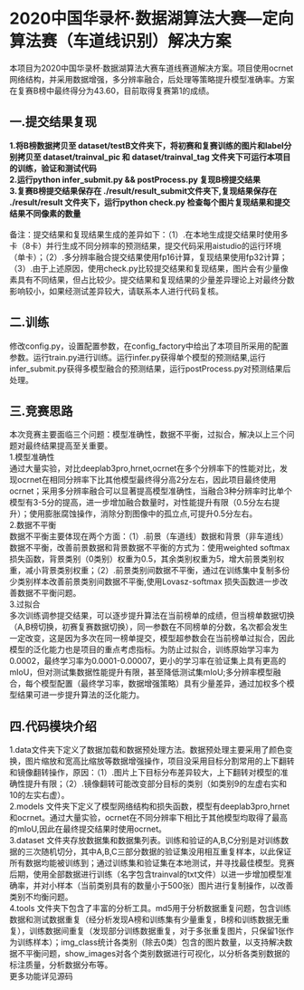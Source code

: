 # 2020中国华录杯·数据湖算法大赛—定向算法赛（车道线识别）解决方案
本项目为2020中国华录杯·数据湖算法大赛车道线赛道解决方案。项目使用ocrnet网络结构，并采用数据增强，多分辨率融合，后处理等策略提升模型准确率。方案在复赛B榜中最终得分为43.60，目前取得复赛第1的成绩。
## 一.提交结果复现
**1.将B榜数据拷贝至 dataset/testB文件夹下，将初赛和复赛训练的图片和label分别拷贝至 dataset/trainval_pic 和 dataset/trainval_tag 文件夹下可运行本项目的训练，验证和测试代码</br>
2.运行python infer_submit.py && postProcess.py 复现B榜提交结果</br>
3.复赛B榜提交结果保存在 ./result/result_submit文件夹下,复现结果保存在 ./result/result 文件夹下，运行python check.py 检查每个图片复现结果和提交结果不同像素的数量</br></br>**
备注：提交结果和复现结果生成的差异如下：（1）.在本地生成提交结果时使用多卡（8卡）并行生成不同分辨率的预测结果，提交代码采用aistudio的运行环境（单卡）；（2）.多分辨率融合提交结果使用fp16计算，复现结果使用fp32计算；（3）.由于上述原因，使用check.py比较提交结果和复现结果，图片会有少量像素具有不同结果，但占比较少。提交结果和复现结果的少量差异理论上对最终分数影响较小，如果经测试差异较大，请联系本人进行代码复核。</br>
## 二.训练
修改config.py，设置配置参数，在config_factory中给出了本项目所采用的配置参数。运行train.py进行训练。运行infer.py获得单个模型的预测结果,运行infer_submit.py获得多模型融合的预测结果，运行postProcess.py对预测结果后处理。
## 三.竞赛思路
本次竞赛主要面临三个问题：模型准确性，数据不平衡，过拟合，解决以上三个问题对最终结果提高至关重要。</br>
1.模型准确性</br>
通过大量实验，对比deeplab3pro,hrnet,ocrnet在多个分辨率下的性能对比，发现ocrnet在相同分辨率下比其他模型最终得分高2分左右，因此项目最终使用ocrnet；采用多分辨率融合可以显著提高模型准确性，当融合3种分辨率时比单个模型有3-5分的提高，进一步增加融合数量时，对性能提升有限（0.5分左右提升）；使用膨胀腐蚀操作，消除分割图像中的孤立点,可提升0.5分左右。</br>
2.数据不平衡</br>
数据不平衡主要体现在两个方面：（1）.前景（车道线）数据和背景（非车道线）数据不平衡，改善前景数据和背景数据不平衡的方式为：使用weighted softmax 损失函数，背景类别（0类别）权重为0.5，其余类别权重为5，增大前景类别权重，减小背景类别权重；（2）.前景类别间数据不平衡，通过在训练集中复制多份少类别样本改善前景类别间数据不平衡,使用Lovasz-softmax 损失函数进一步改善数据不平衡问题。</br>
3.过拟合 </br>
多次训练调参提交结果，可以逐步提升算法在当前榜单的成绩，但当榜单数据切换（A,B榜切换，初赛复赛数据切换），同一参数在不同榜单的分数，名次都会发生一定改变，这是因为多次在同一榜单提交，模型超参数会在当前榜单过拟合，因此模型的泛化能力也是项目的重点考虑指标。为防止过拟合，训练原始学习率为0.0002，最终学习率为0.0001-0.00007，更小的学习率在验证集上具有更高的mIoU，但对测试集数据性能提升有限，甚至降低测试集mIoU;多分辨率模型融合，每个模型配置（最终学习率，数据增强策略）具有少量差异，通过加权多个模型结果可进一步提升算法的泛化能力。
## 四.代码模块介绍
1.data文件夹下定义了数据加载和数据预处理方法。数据预处理主要采用了颜色变换，图片缩放和宽高比缩放等数据增强操作，项目没采用目标分割常用的上下翻转和镜像翻转操作，原因：（1）.图片上下目标分布差异较大，上下翻转对模型的准确性提升有限；（2）.镜像翻转可能改变部分目标的类别（如类别9的左虚右实和10的左实右虚）。</br>
2.models 文件夹下定义了模型网络结构和损失函数，模型有deeplab3pro,hrnet和ocrnet。通过大量实验，ocrnet在不同分辨率下相比于其他模型均取得了最高的mIoU,因此在最终提交结果时使用ocrnet。</br>
3.dataset 文件夹存放数据集和数据集列表。训练和验证的A,B,C分别是对训练数据的三次随机切分，其中A,B,C三部分数据的验证集没用相互重复样本，以此保证所有数据均能被训练到；通过训练集和验证集在本地测试，并寻找最佳模型。竞赛后期，使用全部数据进行训练（名字包含trainval的txt文件）以进一步增加模型准确率，并对小样本（当前类别具有的数量小于500张）图片进行复制操作，以改善类别不均衡问题。</br>
4.tools 文件夹下包含了丰富的分析工具。md5用于分析数据重复问题，包含训练数据和测试数据重复（经分析发现A榜和训练集有少量重复，B榜和训练数据无重复），训练数据间重复（发现部分训练数据重复，对于多张重复图片，只保留1张作为训练样本）；img_class统计各类别（除去0类）包含的图片数量，以支持解决数据不平衡问题，show_images对各个类别数据进行可视化，以分析各类别数据的标注质量，分析数据分布等。</br>
更多功能详见源码
